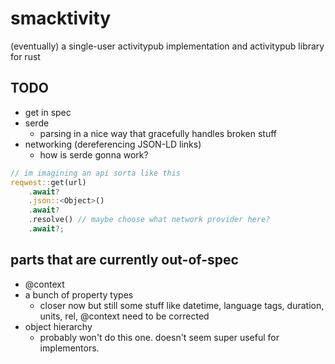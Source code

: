 # smacktivity

(eventually) a single-user activitypub implementation and activitypub library
for rust


## TODO

- get in spec
- serde
    - parsing in a nice way that gracefully handles broken stuff
- networking (dereferencing JSON-LD links)
    - how is serde gonna work?

```rust
// im imagining an api sorta like this
reqwest::get(url)
    .await?
    .json::<Object>()
    .await?
    .resolve() // maybe choose what network provider here?
    .await?;
```


## parts that are currently out-of-spec

- @context
- a bunch of property types
    - closer now but still some stuff like datetime, language tags, duration,
      units, rel, @context need to be corrected
- object hierarchy
    - probably won't do this one. doesn't seem super useful for implementors.
